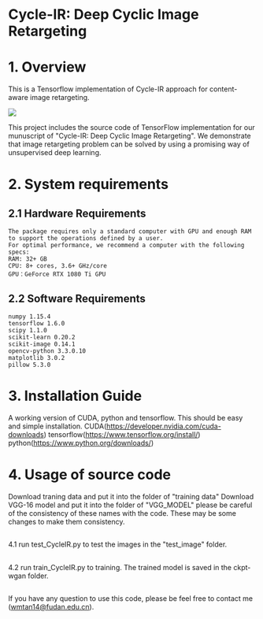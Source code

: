 # Cycle-IR: Deep Cyclic Image Retargeting
# 1. Overview

This is a Tensorflow implementation of Cycle-IR approach for content-aware image retargeting.

![](https://github.com/mintanwei/Cycle-IR/blob/master/AdjustmentOfAspectRatio.png)

This project includes the source code of TensorFlow implementation for our munuscript of "Cycle-IR: Deep Cyclic Image Retargeting". We demonstrate that image retargeting problem can be solved by using a promising way of unsupervised deep learning.

# 2. System requirements
  
  ## 2.1 Hardware Requirements
	The package requires only a standard computer with GPU and enough RAM to support the operations defined by a user. 
    For optimal performance, we recommend a computer with the following specs:
    RAM: 32+ GB
    CPU: 8+ cores, 3.6+ GHz/core
    GPU：GeForce RTX 1080 Ti GPU
  
  ## 2.2 Software Requirements
    numpy 1.15.4
    tensorflow 1.6.0
    scipy 1.1.0
    scikit-learn 0.20.2
    scikit-image 0.14.1
    opencv-python 3.3.0.10
    matplotlib 3.0.2
    pillow 5.3.0
	 
# 3. Installation Guide
  A working version of CUDA, python and tensorflow. This should be easy and simple installation. 
  CUDA(https://developer.nvidia.com/cuda-downloads)
  tensorflow(https://www.tensorflow.org/install/) 
  python(https://www.python.org/downloads/)
  
# 4. Usage of source code
  Download traning data and put it into the folder of "training data"
  Download VGG-16 model and put it into the folder of "VGG_MODEL"
  please be careful of the consistency of these names with the code. These may be some changes to make them consistency.

  ## 
  4.1 run test_CycleIR.py to test the images in the "test_image" folder. 
  
  ## 
  4.2 run train_CycleIR.py to training. The trained model is saved in the ckpt-wgan folder.
  
  ##
  If you have any question to use this code, please be feel free to contact me (wmtan14@fudan.edu.cn).

